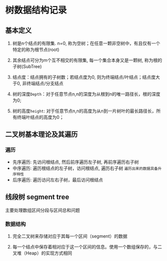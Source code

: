 # 树数据结构记录

## 基本定义

1. 树是n个结点的有限集. n=0, 称为空树；在任意一颗非空树中，有且仅有一个特定的称为根节点(root)

2. 其余结点可分为m个互不相交的有限集, 每一个集合本身又是一颗树, 称为根的子树(SubTree)

3. 结点度：结点拥有的子树数；若结点度为0, 则为终端结点/叶结点；结点度大于0, 非终端结点/分支结点

4. 树的深度`Depth`：对于任意节点n,n的深度为从根到n的唯一路径长，根的深度为0;

5. 树的高度`height`: 对于任意节点n,n的高度为从n到一片树叶的最长路径长，所有终端叶结点的高度为0；

## 二叉树基本理论及其遍历

### 遍历

- 先序遍历: 先访问根结点, 然后前序遍历左子树, 再前序遍历右子树
- 中序遍历: 遍历根结点的左子树，访问根结点, 遍历右子树 `遍历出来的数据具备升序特性`
- 后序遍历: 遍历访问左右子树，最后访问根结点

## 线段树 segment tree

主要处理数组区间分段与区间总和问题

### 数据结构

1. 完全二叉树来存储对应于其每一个区间（segment）的数据

2. 每一个结点中保存着相对应于这一个区间的信息。使用一个数组保存的，与二叉堆（Heap）的实现方式相同


